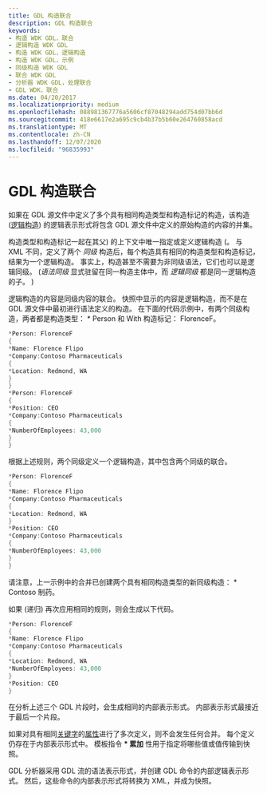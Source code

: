 ```yaml
---
title: GDL 构造联合
description: GDL 构造联合
keywords:
- 构造 WDK GDL，联合
- 逻辑构造 WDK GDL
- 构造 WDK GDL，逻辑构造
- 构造 WDK GDL，示例
- 同级构造 WDK GDL
- 联合 WDK GDL
- 分析器 WDK GDL，处理联合
- GDL WDK，联合
ms.date: 04/20/2017
ms.localizationpriority: medium
ms.openlocfilehash: 088981367776a5606cf87048294add754d07bb6d
ms.sourcegitcommit: 418e6617e2a695c9cb4b37b5b60e264760858acd
ms.translationtype: MT
ms.contentlocale: zh-CN
ms.lasthandoff: 12/07/2020
ms.locfileid: "96835993"
---
```

# <a name="gdl-construct-unions"></a>GDL 构造联合


如果在 GDL 源文件中定义了多个具有相同构造类型和构造标记的构造，该构造 ([逻辑构造](syntactical-and-logical-constructs-in-gdl.md)) 的逻辑表示形式将包含 GDL 源文件中定义的原始构造的内容的并集。

构造类型和构造标记一起在其父) 的上下文中唯一指定或定义逻辑构造 (。 与 XML 不同，定义了两个 *同级* 构造后，每个构造具有相同的构造类型和构造标记，结果为一个逻辑构造。 事实上，构造甚至不需要为非同级语法，它们也可以是逻辑同级。  (*语法同级* 显式驻留在同一构造主体中，而 *逻辑同级* 都是同一逻辑构造的子。 ) 

逻辑构造的内容是同级内容的联合。 快照中显示的内容是逻辑构造，而不是在 GDL 源文件中最初进行语法定义的构造。 在下面的代码示例中，有两个同级构造，两者都是构造类型： \* Person 和 With 构造标记： FlorenceF。

```cpp
*Person: FlorenceF
{
*Name: Florence Flipo
*Company:Contoso Pharmaceuticals
{
*Location: Redmond, WA
}
}
*Person: FlorenceF
{
*Position: CEO
*Company:Contoso Pharmaceuticals
{
*NumberOfEmployees: 43,000
}
}
```

根据上述规则，两个同级定义一个逻辑构造，其中包含两个同级的联合。

```cpp
*Person: FlorenceF
{
*Name: Florence Flipo
*Company:Contoso Pharmaceuticals
{
*Location: Redmond, WA
}
*Position: CEO
*Company:Contoso Pharmaceuticals
{
*NumberOfEmployees: 43,000
}
}
```

请注意，上一示例中的合并已创建两个具有相同构造类型的新同级构造： \* Contoso 制药。

如果 (递归) 再次应用相同的规则，则会生成以下代码。

```cpp
*Person: FlorenceF
{
*Name: Florence Flipo
*Company:Contoso Pharmaceuticals
{
*Location: Redmond, WA
*NumberOfEmployees: 43,000
}
*Position: CEO
}
```

在分析上述三个 GDL 片段时，会生成相同的内部表示形式。 内部表示形式最接近于最后一个片段。

如果对具有相同[关键字](gdl-keywords.md)的[属性](gdl-attributes.md)进行了多次定义，则不会发生任何合并。 每个定义仍存在于内部表示形式中。 模板指令 **\* 累加** 性用于指定将哪些值或值传输到快照。

GDL 分析器采用 GDL 流的语法表示形式，并创建 GDL 命令的内部逻辑表示形式。 然后，这些命令的内部表示形式将转换为 XML，并成为快照。

 

 




